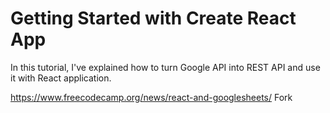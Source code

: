 # Getting Started with Create React App

In this tutorial, I've explained how to turn Google API into REST API and use it with React application.

https://www.freecodecamp.org/news/react-and-googlesheets/
Fork
